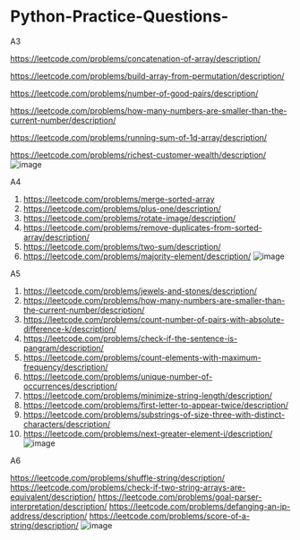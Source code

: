 # Python-Practice-Questions-

A3

https://leetcode.com/problems/concatenation-of-array/description/

https://leetcode.com/problems/build-array-from-permutation/description/

https://leetcode.com/problems/number-of-good-pairs/description/

https://leetcode.com/problems/how-many-numbers-are-smaller-than-the-current-number/description/

https://leetcode.com/problems/running-sum-of-1d-array/description/

https://leetcode.com/problems/richest-customer-wealth/description/
![image](https://github.com/yuvicann/Python-Practice-Questions-/assets/66309345/8056d0d0-1e4e-4115-b1fd-6dbc6b7eab12)

A4


1.	https://leetcode.com/problems/merge-sorted-array
2.	https://leetcode.com/problems/plus-one/description/
3.	https://leetcode.com/problems/rotate-image/description/
4.	https://leetcode.com/problems/remove-duplicates-from-sorted-array/description/
5.	https://leetcode.com/problems/two-sum/description/
6.	https://leetcode.com/problems/majority-element/description/
![image](https://github.com/yuvicann/Python-Practice-Questions-/assets/66309345/c5f64689-85b1-451d-a74e-8ed3982046e3)

A5

1.	https://leetcode.com/problems/jewels-and-stones/description/
2.	https://leetcode.com/problems/how-many-numbers-are-smaller-than-the-current-number/description/
3.	https://leetcode.com/problems/count-number-of-pairs-with-absolute-difference-k/description/
4.	https://leetcode.com/problems/check-if-the-sentence-is-pangram/description/
5.	https://leetcode.com/problems/count-elements-with-maximum-frequency/description/
6.	https://leetcode.com/problems/unique-number-of-occurrences/description/
7.	https://leetcode.com/problems/minimize-string-length/description/
8.	https://leetcode.com/problems/first-letter-to-appear-twice/description/
9.	https://leetcode.com/problems/substrings-of-size-three-with-distinct-characters/description/
10.	https://leetcode.com/problems/next-greater-element-i/description/
![image](https://github.com/yuvicann/Python-Practice-Questions-/assets/66309345/6803a292-f0b4-49a6-a6b2-e0b20bd5e2ce)


A6

https://leetcode.com/problems/shuffle-string/description/
https://leetcode.com/problems/check-if-two-string-arrays-are-equivalent/description/
https://leetcode.com/problems/goal-parser-interpretation/description/
https://leetcode.com/problems/defanging-an-ip-address/description/
https://leetcode.com/problems/score-of-a-string/description/
![image](https://github.com/yuvicann/Python-Practice-Questions-/assets/66309345/94ac965b-d75f-4bcd-b3df-71fb9d29b80f)






